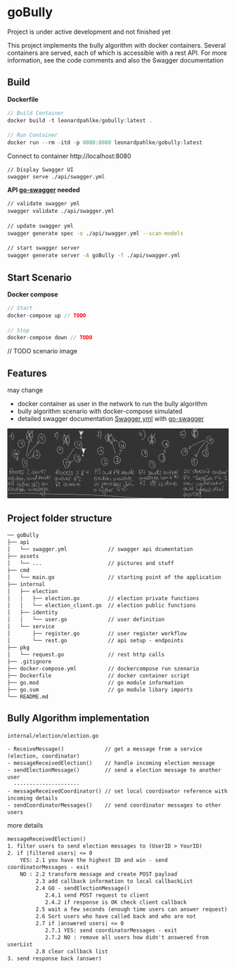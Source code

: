 # goBully

Project is under active development and not finished yet

This project implements the bully algorithm with docker containers. 
Several containers are served, each of which is accessible with a rest API. 
For more information, see the code comments and also the Swagger documentation 

## Build

**Dockerfile**
```go
// Build Container
docker build -t leonardpahlke/gobully:latest .

// Run Container
docker run --rm -itd -p 8080:8080 leonardpahlke/gobully:latest

```

Connect to container http://localhost:8080

```
// Display Swagger UI
swagger serve ./api/swagger.yml
```

**API [go-swagger](https://github.com/go-swagger/go-swagger) needed**
```bash
// validate swagger yml
swagger validate ./api/swagger.yml

// update swagger yml
swagger generate spec -o ./api/swagger.yml --scan-models

// start swagger server
swagger generate server -A goBully -f ./api/swagger.yml
```

## Start Scenario

**Docker compose**
```go
// Start
docker-compose up // TODO

// Stop
docker-compose down // TODO
```

// TODO scenario image 

## Features

may change
- docker container as user in the network to run the bully algorithm
- bully algorithm scenario with docker-compose simulated 
- detailed swagger documentation [Swagger yml](api/swagger.yml) with [go-swagger](https://github.com/go-swagger/go-swagger)

![goBully](assets/goBully.jpg)

## Project folder structure

```
── goBully
├── api
│   └── swagger.yml             // swagger api dcumentation
├── assets
│   └── ...                     // pictures and stuff
├── cmd
│   └── main.go                 // starting point of the application
├── internal
│   ├── election
│   │   ├── election.go         // election private functions
│   │   └── election_client.go  // election public functions
│   ├── identity
│   │   └── user.go             // user definition
│   └── service
│       ├── register.go         // user register workflow
│       └── rest.go             // api setup - endpoints
├── pkg
│   └── request.go              // rest http calls
├── .gitignore
├── docker-compose.yml          // dockercompose run szenario
├── Dockerfile                  // docker container script
├── go.mod                      // go module information
├── go.sum                      // go module libary imports
└── README.md
```

## Bully Algorithm implementation

`internal/election/election.go`

	- ReceiveMessage()             // get a message from a service (election, coordinator)
	- messageReceivedElection()    // handle incoming election message
	- sendElectionMessage()        // send a election message to another user
      ---------------------
	- messageReceivedCoordinator() // set local coordinator reference with incoming details
	- sendCoordinatorMessages()    // send coordinator messages to other users
	
more details

```
messageReceivedElection()
1. filter users to send election messages to (UserID > YourID)
2. if |filtered users| <= 0
   	YES: 2.1 you have the highest ID and win - send coordinatorMessages - exit
   	NO : 2.2 transform message and create POST payload
		 2.3 add callback information to local callbackList
         2.4 GO - sendElectionMessage()
            2.4.1 send POST request to client
            2.4.2 if response is OK check client callback
         2.5 wait a few seconds (enough time users can answer request)
         2.6 Sort users who have called back and who are not
         2.7 if |answered users| <= 0
			2.7.1 YES: send coordinatorMessages - exit
			2.7.2 NO : remove all users how didn't answered from userList
         2.8 clear callback list
3. send response back (answer)
```